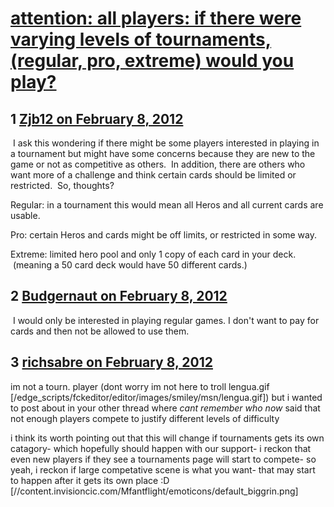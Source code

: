 # [****attention: all players:  if there were varying levels of tournaments, (regular, pro, extreme) would you play?****](https://community.fantasyflightgames.com/topic/60180-attention-all-players-if-there-were-varying-levels-of-tournaments-regular-pro-extreme-would-you-play/)

## 1 [Zjb12 on February 8, 2012](https://community.fantasyflightgames.com/topic/60180-attention-all-players-if-there-were-varying-levels-of-tournaments-regular-pro-extreme-would-you-play/?do=findComment&comment=591603)

 I ask this wondering if there might be some players interested in playing in a tournament but might have some concerns because they are new to the game or not as competitive as others.  In addition, there are others who want more of a challenge and think certain cards should be limited or restricted.  So, thoughts?

Regular: in a tournament this would mean all Heros and all current cards are usable.

Pro: certain Heros and cards might be off limits, or restricted in some way.

Extreme: limited hero pool and only 1 copy of each card in your deck.  (meaning a 50 card deck would have 50 different cards.)

## 2 [Budgernaut on February 8, 2012](https://community.fantasyflightgames.com/topic/60180-attention-all-players-if-there-were-varying-levels-of-tournaments-regular-pro-extreme-would-you-play/?do=findComment&comment=591661)

 I would only be interested in playing regular games. I don't want to pay for cards and then not be allowed to use them.

## 3 [richsabre on February 8, 2012](https://community.fantasyflightgames.com/topic/60180-attention-all-players-if-there-were-varying-levels-of-tournaments-regular-pro-extreme-would-you-play/?do=findComment&comment=591741)

im not a tourn. player (dont worry im not here to troll lengua.gif [/edge_scripts/fckeditor/editor/images/smiley/msn/lengua.gif]) but i wanted to post about in your other thread where *cant remember who now* said that not enough players compete to justify different levels of difficulty

i think its worth pointing out that this will change if tournaments gets its own catagory- which hopefully should happen with our support- i reckon that even new players if they see a tournaments page will start to compete- so yeah, i reckon if large competative scene is what you want- that may start to happen after it gets its own place :D [//content.invisioncic.com/Mfantflight/emoticons/default_biggrin.png]

